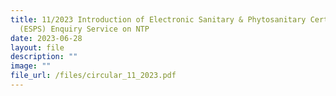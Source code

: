 ```yaml
---
title: 11/2023 Introduction of Electronic Sanitary & Phytosanitary Certificate
  (ESPS) Enquiry Service on NTP
date: 2023-06-28
layout: file
description: ""
image: ""
file_url: /files/circular_11_2023.pdf
---
```

